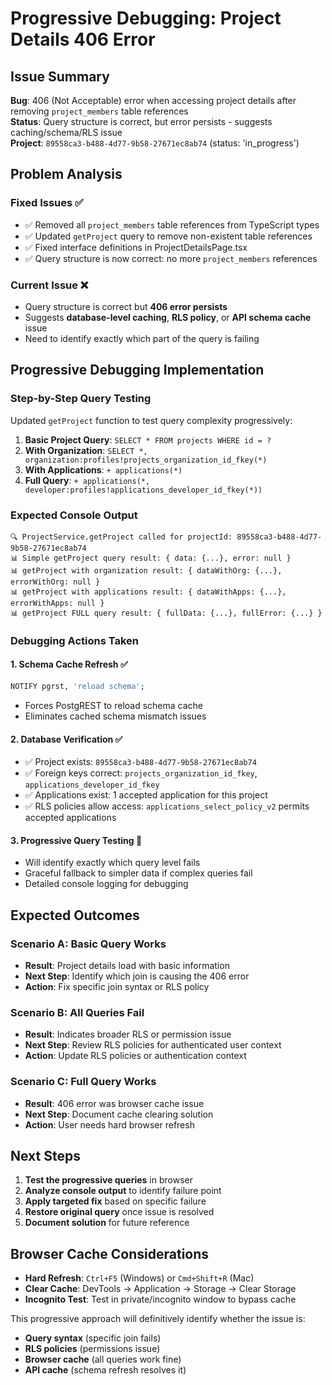 # Progressive Debugging: Project Details 406 Error

## Issue Summary
**Bug**: 406 (Not Acceptable) error when accessing project details after removing `project_members` table references  
**Status**: Query structure is correct, but error persists - suggests caching/schema/RLS issue  
**Project**: `89558ca3-b488-4d77-9b58-27671ec8ab74` (status: 'in_progress')  

## Problem Analysis

### **Fixed Issues** ✅
- ✅ Removed all `project_members` table references from TypeScript types
- ✅ Updated `getProject` query to remove non-existent table references  
- ✅ Fixed interface definitions in ProjectDetailsPage.tsx
- ✅ Query structure is now correct: no more `project_members` references

### **Current Issue** ❌
- Query structure is correct but **406 error persists**
- Suggests **database-level caching**, **RLS policy**, or **API schema cache** issue
- Need to identify exactly which part of the query is failing

## Progressive Debugging Implementation

### **Step-by-Step Query Testing**
Updated `getProject` function to test query complexity progressively:

1. **Basic Project Query**: `SELECT * FROM projects WHERE id = ?`
2. **With Organization**: `SELECT *, organization:profiles!projects_organization_id_fkey(*)`  
3. **With Applications**: `+ applications(*)`
4. **Full Query**: `+ applications(*, developer:profiles!applications_developer_id_fkey(*))`

### **Expected Console Output**
```
🔍 ProjectService.getProject called for projectId: 89558ca3-b488-4d77-9b58-27671ec8ab74
📊 Simple getProject query result: { data: {...}, error: null }
📊 getProject with organization result: { dataWithOrg: {...}, errorWithOrg: null }  
📊 getProject with applications result: { dataWithApps: {...}, errorWithApps: null }
📊 getProject FULL query result: { fullData: {...}, fullError: {...} }
```

### **Debugging Actions Taken**

#### **1. Schema Cache Refresh** ✅
```sql
NOTIFY pgrst, 'reload schema';
```
- Forces PostgREST to reload schema cache
- Eliminates cached schema mismatch issues

#### **2. Database Verification** ✅
- ✅ Project exists: `89558ca3-b488-4d77-9b58-27671ec8ab74`
- ✅ Foreign keys correct: `projects_organization_id_fkey`, `applications_developer_id_fkey`
- ✅ Applications exist: 1 accepted application for this project
- ✅ RLS policies allow access: `applications_select_policy_v2` permits accepted applications

#### **3. Progressive Query Testing** 🔄
- Will identify exactly which query level fails
- Graceful fallback to simpler data if complex queries fail
- Detailed console logging for debugging

## Expected Outcomes

### **Scenario A: Basic Query Works**
- **Result**: Project details load with basic information
- **Next Step**: Identify which join is causing the 406 error
- **Action**: Fix specific join syntax or RLS policy

### **Scenario B: All Queries Fail**  
- **Result**: Indicates broader RLS or permission issue
- **Next Step**: Review RLS policies for authenticated user context
- **Action**: Update RLS policies or authentication context

### **Scenario C: Full Query Works**
- **Result**: 406 error was browser cache issue
- **Next Step**: Document cache clearing solution
- **Action**: User needs hard browser refresh

## Next Steps
1. **Test the progressive queries** in browser
2. **Analyze console output** to identify failure point  
3. **Apply targeted fix** based on specific failure
4. **Restore original query** once issue is resolved
5. **Document solution** for future reference

## Browser Cache Considerations
- **Hard Refresh**: `Ctrl+F5` (Windows) or `Cmd+Shift+R` (Mac)
- **Clear Cache**: DevTools → Application → Storage → Clear Storage
- **Incognito Test**: Test in private/incognito window to bypass cache

This progressive approach will definitively identify whether the issue is:
- **Query syntax** (specific join fails)
- **RLS policies** (permissions issue) 
- **Browser cache** (all queries work fine)
- **API cache** (schema refresh resolves it) 